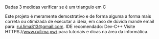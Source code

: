 Dadas 3 medidas verificar se é um triangulo em C

Este projeto é meramente demostrativo e de forma alguma a forma mais correta ou otimizada de executar a ideia, em caso de dúvida mande email para: rui.lima813@gmail.com.
IDE recomendado: Dev-C++
Visite HTTPS://www.ruilima.pw/ para tutoriais e dicas na área da informática.
